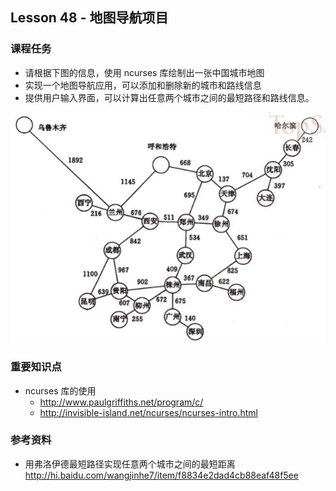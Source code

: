 
## Lesson 48 - 地图导航项目

### 课程任务
* 请根据下图的信息，使用 ncurses 库绘制出一张中国城市地图
* 实现一个地图导航应用，可以添加和删除新的城市和路线信息
* 提供用户输入界面，可以计算出任意两个城市之间的最短路径和路线信息。

![china-cities](../images/china-cities.png)

### 重要知识点
* ncurses 库的使用
	- http://www.paulgriffiths.net/program/c/
	- http://invisible-island.net/ncurses/ncurses-intro.html

### 参考资料
* 用弗洛伊德最短路径实现任意两个城市之间的最短距离 <http://hi.baidu.com/wangjinhe7/item/f8834e2dad4cb88eaf48f5ee>
